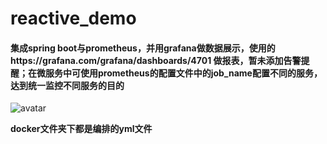 # reactive_demo

#### 集成spring boot与prometheus，并用grafana做数据展示，使用的https://grafana.com/grafana/dashboards/4701 做报表，暂未添加告警提醒；在微服务中可使用prometheus的配置文件中的job_name配置不同的服务，达到统一监控不同服务的目的

![avatar](https://s2.ax1x.com/2019/12/13/QgtJa9.png)

**docker文件夹下都是编排的yml文件**